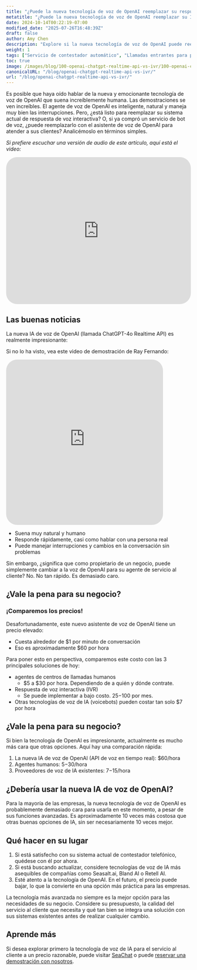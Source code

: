```yaml
---
title: "¿Puede la nueva tecnología de voz de OpenAI reemplazar su respuesta de voz interactiva (IVR)?"
metatitle: "¿Puede la nueva tecnología de voz de OpenAI reemplazar su IVR?"
date: 2024-10-14T00:22:19-07:00
modified_date: "2025-07-26T16:48:39Z"
draft: false
author: Amy Chen
description: "Explore si la nueva tecnología de voz de OpenAI puede reemplazar su sistema actual de respuesta de voz interactiva."
weight: 1
tags: ["Servicio de contestador automático", "Llamadas entrantes para pequeñas empresas", "SeaChat", "IA de voz"]
toc: true
image: /images/blog/100-openai-chatgpt-realtime-api-vs-ivr/100-openai-chatgpt-realtime-api-vs-ivr.png
canonicalURL: "/blog/openai-chatgpt-realtime-api-vs-ivr/"
url: "/blog/openai-chatgpt-realtime-api-vs-ivr/"
---
```


Es posible que haya oído hablar de la nueva y emocionante tecnología de voz de OpenAI que suena increíblemente humana. Las demostraciones se ven increíbles. El agente de voz de OpenAI es inteligente, natural y maneja muy bien las interrupciones. Pero, ¿está listo para reemplazar su sistema actual de respuesta de voz interactiva? O, si ya compró un servicio de bot de voz, ¿puede reemplazarlo con el asistente de voz de OpenAI para atender a sus clientes? Analicémoslo en términos simples.

*Si prefiere escuchar una versión de audio de este artículo, aquí está el video:*

<iframe width="100%" height="400" src="https://www.youtube.com/embed/?v=DgX6F711ceA&list=PL8K7_LTqly46agqJW2quG5Vsylt5os1Al" title="YouTube video player" frameborder="0" allow="accelerometer; autoplay; clipboard-write; encrypted-media; gyroscope; picture-in-picture" allowfullscreen style="border-radius: 30px;"></iframe>

## Las buenas noticias

La nueva IA de voz de OpenAI (llamada ChatGPT-4o Realtime API) es realmente impresionante:

Si no lo ha visto, vea este video de demostración de Ray Fernando:

<iframe width="85%" height="450px" src="https://www.youtube.com/embed/M8-bsaaLLyg" title="Live: OpenAI 2024 Realtime Voice API Demo - Dev Day Exclusive" frameborder="0" allow="accelerometer; autoplay; clipboard-write; encrypted-media; gyroscope; picture-in-picture" allowfullscreen style="border-radius: 30px;"></iframe>

- Suena muy natural y humano
- Responde rápidamente, casi como hablar con una persona real
- Puede manejar interrupciones y cambios en la conversación sin problemas

Sin embargo, ¿significa que como propietario de un negocio, puede simplemente cambiar a la voz de OpenAI para su agente de servicio al cliente? No. No tan rápido. Es demasiado caro.

## ¿Vale la pena para su negocio?
### ¡Comparemos los precios!

Desafortunadamente, este nuevo asistente de voz de OpenAI tiene un precio elevado:

- Cuesta alrededor de $1 por minuto de conversación
- Eso es aproximadamente $60 por hora

Para poner esto en perspectiva, comparemos este costo con las 3 principales soluciones de hoy:

- agentes de centros de llamadas humanos
  - $5 a $30 por hora. Dependiendo de a quién y dónde contrate.
- Respuesta de voz interactiva (IVR)
  - Se puede implementar a bajo costo. $25-$100 por mes.
- Otras tecnologías de voz de IA (voicebots) pueden costar tan solo $7 por hora

## ¿Vale la pena para su negocio?

Si bien la tecnología de OpenAI es impresionante, actualmente es mucho más cara que otras opciones. Aquí hay una comparación rápida:

1. La nueva IA de voz de OpenAI (API de voz en tiempo real): $60/hora
2. Agentes humanos: $5-$30/hora
3. Proveedores de voz de IA existentes: $7-$15/hora

## ¿Debería usar la nueva IA de voz de OpenAI?

Para la mayoría de las empresas, la nueva tecnología de voz de OpenAI es probablemente demasiado cara para usarla en este momento, a pesar de sus funciones avanzadas. Es aproximadamente 10 veces más costosa que otras buenas opciones de IA, sin ser necesariamente 10 veces mejor.

## Qué hacer en su lugar

1. Si está satisfecho con su sistema actual de contestador telefónico, quédese con él por ahora.
2. Si está buscando actualizar, considere tecnologías de voz de IA más asequibles de compañías como Seasalt.ai, Bland AI o Retell AI.
3. Esté atento a la tecnología de OpenAI. En el futuro, el precio puede bajar, lo que la convierte en una opción más práctica para las empresas.

La tecnología más avanzada no siempre es la mejor opción para las necesidades de su negocio. Considere su presupuesto, la calidad del servicio al cliente que necesita y qué tan bien se integra una solución con sus sistemas existentes antes de realizar cualquier cambio.

## Aprende más
Si desea explorar primero la tecnología de voz de IA para el servicio al cliente a un precio razonable, puede visitar [SeaChat](https://chat.seasalt.ai/?utm_source=blog/) o puede [reservar una demostración con nosotros](https://meetings.hubspot.com/seasalt-ai/seasalt-meeting).
